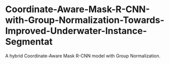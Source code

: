 # Coordinate-Aware-Mask-R-CNN-with-Group-Normalization-Towards-Improved-Underwater-Instance-Segmentat
A hybrid Coordinate-Aware Mask R-CNN model with Group Normalization.
